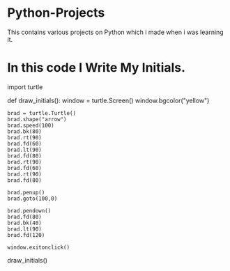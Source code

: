 # Python-Projects
This contains various projects on Python which i made when i was learning it.

# In this code I Write My Initials.

import turtle

def draw_initials():
    window = turtle.Screen()
    window.bgcolor("yellow")

    brad = turtle.Turtle()
    brad.shape("arrow")
    brad.speed(100)
    brad.bk(80)
    brad.rt(90)
    brad.fd(60)
    brad.lt(90)
    brad.fd(80)
    brad.rt(90)
    brad.fd(60)
    brad.rt(90)
    brad.fd(80)

    brad.penup()
    brad.goto(100,0)

    brad.pendown()
    brad.fd(80)
    brad.bk(40)
    brad.lt(90)
    brad.fd(120)
   
    window.exitonclick()

draw_initials()    
